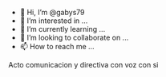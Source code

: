- 👋 Hi, I’m @gabys79
- 👀 I’m interested in ...
- 🌱 I’m currently learning ...
- 💞️ I’m looking to collaborate on ...
- 📫 How to reach me ...

<!---
gabys79/gabys79 is a ✨ special ✨ repository because its `README.md` (this file) appears on your GitHub profile.
You can click the Preview link to take a look at your changes.
---->
Acto comunicacion y directiva con voz con si

